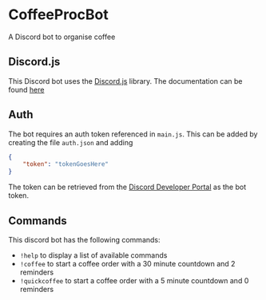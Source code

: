 # CoffeeProcBot
A Discord bot to organise coffee

## Discord.js

This Discord bot uses the [Discord.js](https://discord.js.org/) library. The documentation can be found [here](https://discord.js.org/#/docs/main/master/general/welcome)

## Auth
The bot requires an auth token referenced in `main.js`. This can be added by creating the file `auth.json` and adding
```json
{
    "token": "tokenGoesHere"
}
```
The token can be retrieved from the [Discord Developer Portal](https://discordapp.com/developers) as the bot token.

## Commands

This discord bot has the following commands:

- `!help` to display a list of available commands
- `!coffee` to start a coffee order with a 30 minute countdown and 2 reminders
- `!quickcoffee` to start a coffee order with a 5 minute countdown and 0 reminders
